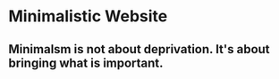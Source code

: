 # Minimalistic Website
## Minimalsm is not about deprivation. It's about bringing what is important.